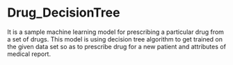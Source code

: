 # Drug_DecisionTree
It is a sample machine learning model for prescribing a particular drug from a set of drugs. This model is using decision tree algorithm to get trained on the given data set so as to prescribe drug for a new patient and attributes of medical report.
